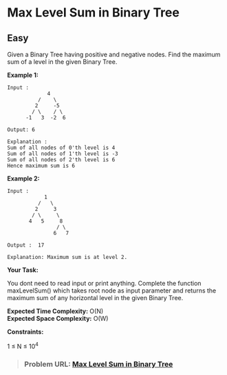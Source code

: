 # **Max Level Sum in Binary Tree**

## **Easy**

Given a Binary Tree having positive and negative nodes. Find the maximum sum of a level in the given Binary Tree.

**Example 1:**

```
Input :               
             4
          /    \
         2     -5
        / \    / \
      -1   3  -2  6

Output: 6

Explanation :
Sum of all nodes of 0'th level is 4
Sum of all nodes of 1'th level is -3
Sum of all nodes of 2'th level is 6
Hence maximum sum is 6
```

**Example 2:**

```
Input :          
            1
          /   \
         2     3
        / \     \
       4   5     8
                / \
               6   7  

Output :  17

Explanation: Maximum sum is at level 2.
```

**Your Task:**  

You dont need to read input or print anything. Complete the function maxLevelSum() which takes root node as input parameter and returns the maximum sum of any horizontal level in the given Binary Tree.

**Expected Time Complexity:** O(N)  
**Expected Space Complexity:** O(W)    

**Constraints:**

1 ≤ N ≤ $10^4$ 

> ### **Problem URL: [Max Level Sum in Binary Tree](https://practice.geeksforgeeks.org/problems/4b7ff87c26ed23b3f63c25c611690213d44fb6aa/1)**
